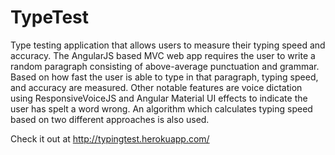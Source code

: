 # TypeTest

Type testing application that allows users to measure their typing speed and accuracy. The AngularJS based MVC web app requires the user to write a random paragraph consisting of above-average punctuation and grammar. Based on how fast the user is able to type in that paragraph, typing speed, and accuracy are measured. Other notable features are voice dictation using ResponsiveVoiceJS and Angular Material UI effects to indicate the user has spelt a word wrong. An algorithm which calculates
typing speed based on two different approaches is also used.

Check it out at http://typingtest.herokuapp.com/

